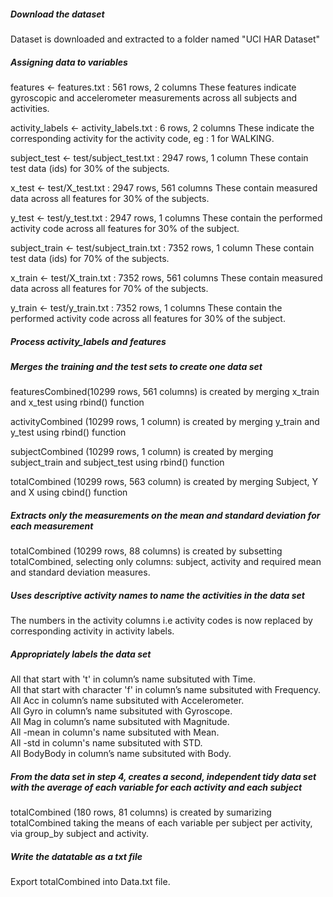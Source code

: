 <h5> Download the dataset </h5>
Dataset is downloaded and extracted to a folder named "UCI HAR Dataset"

<h5> Assigning data to variables </h5>
features <- features.txt : 561 rows, 2 columns 
These features indicate gyroscopic and accelerometer measurements across all subjects and activities.

activity_labels <- activity_labels.txt : 6 rows, 2 columns 
These indicate the corresponding activity for the activity code, eg : 1 for WALKING.

subject_test <- test/subject_test.txt : 2947 rows, 1 column 
These contain test data (ids) for 30% of the subjects. 

x_test <- test/X_test.txt : 2947 rows, 561 columns 
These contain measured data across all features for 30% of the subjects.

y_test <- test/y_test.txt : 2947 rows, 1 columns 
These contain the performed activity code across all features for 30% of the subject.

subject_train <- test/subject_train.txt : 7352 rows, 1 column 
These contain test data (ids) for 70% of the subjects.

x_train <- test/X_train.txt : 7352 rows, 561 columns 
These contain measured data across all features for 70% of the subjects.

y_train <- test/y_train.txt : 7352 rows, 1 columns 
These contain the performed activity code across all features for 30% of the subject.

<h5> Process activity_labels and features </h5>

<h5> Merges the training and the test sets to create one data set </h5>

featuresCombined(10299 rows, 561 columns) is created by merging x_train and x_test using rbind() function

activityCombined (10299 rows, 1 column) is created by merging y_train and y_test using rbind() function

subjectCombined (10299 rows, 1 column) is created by merging subject_train and subject_test using rbind() function

totalCombined (10299 rows, 563 column) is created by merging Subject, Y and X using cbind() function

<h5> Extracts only the measurements on the mean and standard deviation for each measurement </h5>

totalCombined (10299 rows, 88 columns) is created by subsetting totalCombined, selecting only columns: subject, activity and required mean and standard deviation measures.

<h5> Uses descriptive activity names to name the activities in the data set </h5>
The numbers in the activity columns i.e activity codes is now replaced by corresponding activity in activity labels.

<h5> Appropriately labels the data set </h5>
All that start with 't' in column’s name subsituted with Time. </br>
All that start with character 'f' in column’s name subsituted with Frequency. </br>
All Acc in column’s name subsituted with Accelerometer. </br>
All Gyro in column’s name subsituted with Gyroscope. </br>
All Mag in column’s name subsituted with Magnitude. </br>
All -mean in column's name subsituted with Mean. </br>
All -std in column's name subsituted with STD. </br>
All BodyBody in column’s name subsituted with Body.



<h5> From the data set in step 4, creates a second, independent tidy data set with the average of each variable for each activity and each subject </h5>
totalCombined (180 rows, 81 columns) is created by sumarizing totalCombined taking the means of each variable per subject per activity, via group_by subject and activity.

<h5> Write the datatable as a txt file </h5>
Export totalCombined into Data.txt file.

